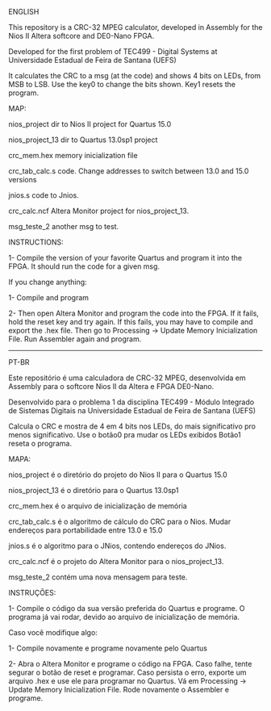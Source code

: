 ENGLISH

This repository is a CRC-32 MPEG calculator, developed in Assembly for the Nios II Altera softcore and DE0-Nano FPGA.

Developed for the first problem of TEC499 - Digital Systems at Universidade Estadual de Feira de Santana (UEFS)

It calculates the CRC to a msg (at the code) and shows 4 bits on LEDs, from MSB to LSB.
Use the key0 to change the bits shown.
Key1 resets the program.


MAP:

nios_project dir to Nios II project for Quartus 15.0

nios_project_13 dir to Quartus 13.0sp1 project

crc_mem.hex memory inicialization file

crc_tab_calc.s code. Change addresses to switch between 13.0 and 15.0 versions

jnios.s code to Jnios.

crc_calc.ncf Altera Monitor project for nios_project_13.

msg_teste_2 another msg to test.


INSTRUCTIONS:

1- Compile the version of your favorite Quartus and program it into the FPGA. It should run the code for a given msg.

If you change anything:

1- Compile and program

2- Then open Altera Monitor and program the code into the FPGA.
  If it fails, hold the reset key and try again.
  If this fails, you may have to compile and export the .hex file.
    Then go to Processing -> Update Memory Inicialization File. Run Assembler again and program.

------------------------------------- 

PT-BR

Este repositório é uma calculadora de CRC-32 MPEG, desenvolvida em Assembly para o softcore Nios II da Altera e FPGA DE0-Nano.

Desenvolvido para o problema 1 da disciplina TEC499 - Módulo Integrado de Sistemas Digitais na Universidade Estadual de Feira de Santana (UEFS)

Calcula o CRC e mostra de 4 em 4 bits nos LEDs, do mais significativo pro menos significativo.
Use o botão0 pra mudar os LEDs exibidos
Botão1 reseta o programa.


MAPA:

nios_project é o diretório do projeto do Nios II para o Quartus 15.0

nios_project_13 é o diretório para o Quartus 13.0sp1

crc_mem.hex é o arquivo de inicialização de memória

crc_tab_calc.s é o algoritmo de cálculo do CRC para o Nios. Mudar endereços para portabilidade entre 13.0 e 15.0

jnios.s é o algoritmo para o JNios, contendo endereços do JNios.

crc_calc.ncf é o projeto do Altera Monitor para o nios_project_13.

msg_teste_2 contém uma nova mensagem para teste.


INSTRUÇÕES:

1- Compile o código da sua versão preferida do Quartus e programe. O programa já vai rodar, devido ao arquivo de inicialização de memória.

Caso você modifique algo:

1- Compile novamente e programe novamente pelo Quartus

2- Abra o Altera Monitor e programe o código na FPGA.
  Caso falhe, tente segurar o botão de reset e programar.
  Caso persista o erro, exporte um arquivo .hex e use ele para programar no Quartus.
    Vá em Processing -> Update Memory Inicialization File. Rode novamente o Assembler e programe.




